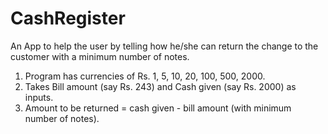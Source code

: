 # CashRegister

An App to help the user by telling how he/she can return the change to the customer with a minimum number of notes.

1. Program has currencies of Rs. 1, 5, 10, 20, 100, 500, 2000.
2. Takes Bill amount (say Rs. 243) and Cash given (say Rs. 2000) as inputs.
3. Amount to be returned = cash given - bill amount (with minimum number of notes).
